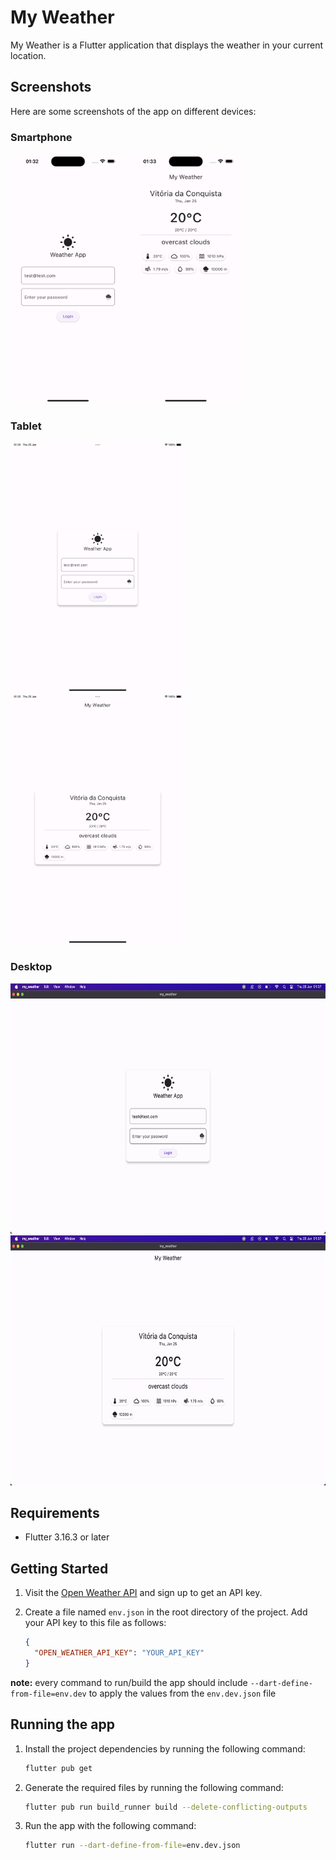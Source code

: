# My Weather

My Weather is a Flutter application that displays the weather in your current location.

## Screenshots

Here are some screenshots of the app on different devices:

### Smartphone
<img src="./screenshots/smartphone_login.png" height="400">
<img src="./screenshots/smartphone_home.png" height="400">

### Tablet
<img src="./screenshots/ipad_login.png" height="400">
<img src="./screenshots/ipad_home.png" height="400">

### Desktop
<img src="./screenshots/desktop_login.png" height="400">
<img src="./screenshots/desktop_home.png" height="400">

## Requirements

- Flutter 3.16.3 or later

## Getting Started

1. Visit the [Open Weather API](https://openweathermap.org/api) and sign up to get an API key.

2. Create a file named `env.json` in the root directory of the project. Add your API key to this file as follows:

    ```json
    {
      "OPEN_WEATHER_API_KEY": "YOUR_API_KEY"
    }
    ```

**note:** every command to run/build the app should include `--dart-define-from-file=env.dev` to apply the values from the `env.dev.json` file

## Running the app

1. Install the project dependencies by running the following command:
  
    ```bash
    flutter pub get
    ```

2. Generate the required files by running the following command:
  
    ```bash
    flutter pub run build_runner build --delete-conflicting-outputs
    ```

3. Run the app with the following command:
  
    ```bash
    flutter run --dart-define-from-file=env.dev.json
    ```